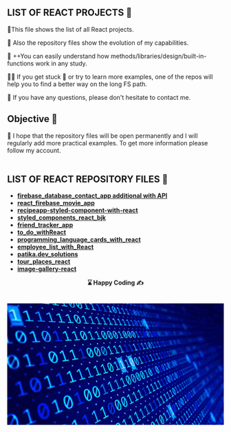 

## LIST OF REACT PROJECTS  🌄

🌲This file shows the list of all React projects.

🔗 Also the repository files show the evolution of my capabilities.

🐍  ++You can easily understand how methods/libraries/design/built-in-functions work in any study.

👨‍💻 If you get stuck 🐛 or try to learn more examples, one of the repos will help you to find a better way on the long FS path.

📨 If you have any questions, please don't hesitate to contact me.

## Objective 🎯 

🏇 I hope that the repository files will be open permanently and I will regularly add more practical examples. To get more information please follow my account.
<br><br>

## <b>LIST OF REACT REPOSITORY FILES<b> 💾

- [firebase_database_contact_app additional with API](https://github.com/Tal58/firebase_database_contact_app)
- [react_firebase_movie_app](https://github.com/Tal58/react_firebase_movie_app)
- [recipeapp-styled-component-with-react](https://github.com/Tal58/recipeapp-styled-component-with-react)
- [styled_components_react_bjk](https://github.com/Tal58/styled_components_react_bjk)
- [friend_tracker_app](https://github.com/Tal58/friend_tracker_app)
- [to_do_withReact](https://github.com/Tal58/to_do_withReact)
- [programming_language_cards_with_react](https://github.com/Tal58/programming_language_cards_with_react)
- [employee_list_with_React](https://github.com/Tal58/employee_list_with_React)
- [patika.dev_solutions](https://github.com/Tal58/patika.dev_solutions)
- [tour_places_react](https://github.com/Tal58/tour_places_react)
- [image-gallery-react](https://github.com/Tal58/image-gallery-react)



<center> ⌛ Happy Coding  ✍ </center>
<br>
<br>

<img src="./coding.gif" align="left" alt="desktop_version">



